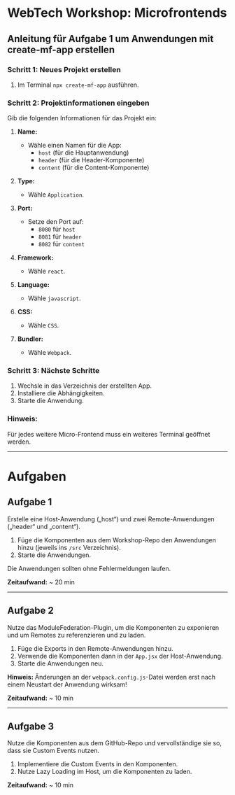 # WebTech Workshop: Microfrontends

## Anleitung für Aufgabe 1 um Anwendungen mit create-mf-app erstellen

### Schritt 1: Neues Projekt erstellen

1. Im Terminal `npx create-mf-app` ausführen.

### Schritt 2: Projektinformationen eingeben

Gib die folgenden Informationen für das Projekt ein:

1. **Name:** 
   - Wähle einen Namen für die App:
     - `host` (für die Hauptanwendung)
     - `header` (für die Header-Komponente)
     - `content` (für die Content-Komponente)

2. **Type:** 
   - Wähle `Application`.

3. **Port:** 
   - Setze den Port auf:
     - `8080` für `host`
     - `8081` für `header`
     - `8082` für `content`

4. **Framework:** 
   - Wähle `react`.

5. **Language:** 
   - Wähle `javascript`.

6. **CSS:** 
   - Wähle `CSS`.

7. **Bundler:** 
   - Wähle `Webpack`.

### Schritt 3: Nächste Schritte

1. Wechsle in das Verzeichnis der erstellten App.
2. Installiere die Abhängigkeiten.
3. Starte die Anwendung.

### Hinweis:

Für jedes weitere Micro-Frontend muss ein weiteres Terminal geöffnet werden.

---

# Aufgaben

## Aufgabe 1

Erstelle eine Host-Anwendung („host“) und zwei Remote-Anwendungen („header“ und „content“).

1. Füge die Komponenten aus dem Workshop-Repo den Anwendungen hinzu (jeweils ins `/src` Verzeichnis).
2. Starte die Anwendungen.

Die Anwendungen sollten ohne Fehlermeldungen laufen.

**Zeitaufwand:** ~ 20 min

---

## Aufgabe 2

Nutze das ModuleFederation-Plugin, um die Komponenten zu exponieren und um Remotes zu referenzieren und zu laden.

1. Füge die Exports in den Remote-Anwendungen hinzu.
2. Verwende die Komponenten dann in der `App.jsx` der Host-Anwendung.
3. Starte die Anwendungen neu.

**Hinweis:** Änderungen an der `webpack.config.js`-Datei werden erst nach einem Neustart der Anwendung wirksam!

**Zeitaufwand:** ~ 10 min

---

## Aufgabe 3

Nutze die Komponenten aus dem GitHub-Repo und vervollständige sie so, dass sie Custom Events nutzen.

1. Implementiere die Custom Events in den Komponenten.
2. Nutze Lazy Loading im Host, um die Komponenten zu laden.

**Zeitaufwand:** ~ 10 min